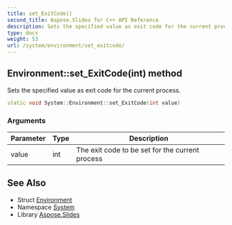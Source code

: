 ```yaml
---
title: set_ExitCode()
second_title: Aspose.Slides for C++ API Reference
description: Sets the specified value as exit code for the current process.
type: docs
weight: 53
url: /system/environment/set_exitcode/
---
```

## Environment::set_ExitCode(int) method


Sets the specified value as exit code for the current process.

```cpp
static void System::Environment::set_ExitCode(int value)
```


### Arguments

| Parameter | Type | Description |
| --- | --- | --- |
| value | int | The exit code to be set for the current process |

## See Also

* Struct [Environment](../)
* Namespace [System](../../)
* Library [Aspose.Slides](../../../)